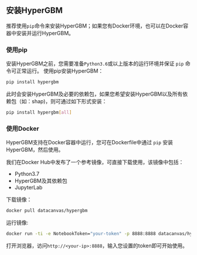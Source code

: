 ## 安装HyperGBM
推荐使用`pip`命令来安装HyperGBM；如果您有Docker环境，也可以在Docker容器中安装并运行HyperGBM。



### 使用pip
安装HyperGBM之前，您需要准备`Python3.6`或以上版本的运行环境并保证 `pip` 命令可正常运行。 使用pip安装HyperGBM：
```bash
pip install hypergbm
```

此时会安装HyperGBM及必要的依赖包，如果您希望安装HyperGBM以及所有依赖包（如：shap)，则可通过如下形式安装：

```bash
pip install hypergbm[all]
```



### 使用Docker

HyperGBM支持在Docker容器中运行，您可在Dockerfile中通过 `pip` 安装HyperGBM，然后使用。

我们在Docker Hub中发布了一个参考镜像，可直接下载使用，该镜像中包括：

* Python3.7
* HyperGBM及其依赖包
* JupyterLab



下载镜像：
```bash
docker pull datacanvas/hypergbm
```

运行镜像:

```bash
docker run -ti -e NotebookToken="your-token" -p 8888:8888 datacanvas/hypergbm
```

打开浏览器，访问`http://<your-ip>:8888`，输入您设置的token即可开始使用。

